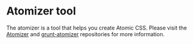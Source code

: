 # Atomizer tool

The atomizer is a tool that helps you create Atomic CSS. Please visit the [Atomizer](https://github.com/yahoo/atomizer) and [grunt-atomizer](https://github.com/yahoo/grunt-atomizer) repositories for more information.